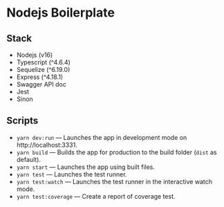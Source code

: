 # Nodejs Boilerplate

## Stack

- Nodejs (v16)
- Typescript (^4.6.4)
- Sequelize (^6.19.0)
- Express (^4.18.1)
- Swagger API doc
- Jest
- Sinon

## Scripts

- `yarn dev:run` — Launches the app in development mode on http://localhost:3331.
- `yarn build` — Builds the app for production to the build folder (`dist` as default).
- `yarn start` — Launches the app using built files.
- `yarn test` — Launches the test runner.
- `yarn test:watch` — Launches the test runner in the interactive watch mode.
- `yarn test:coverage` — Create a report of coverage test.
